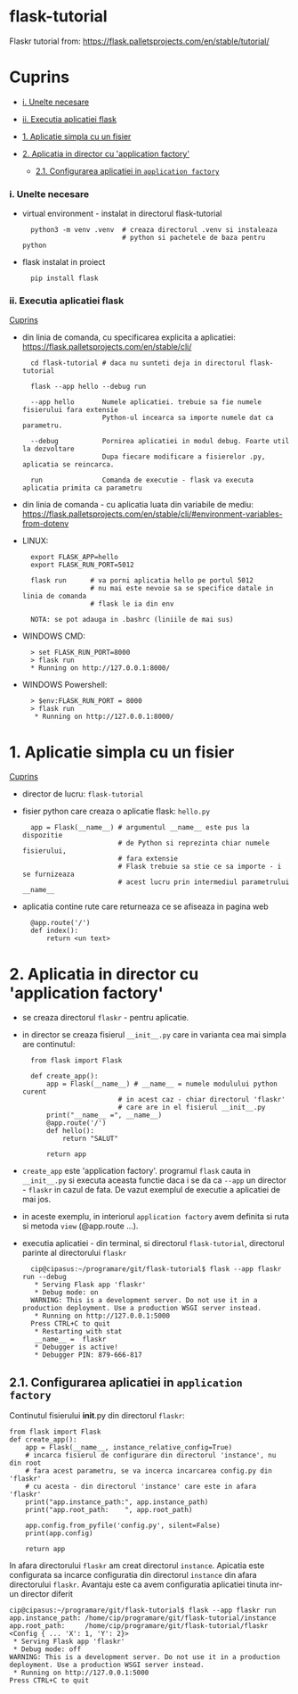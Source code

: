 # flask-tutorial
Flaskr tutorial from: https://flask.palletsprojects.com/en/stable/tutorial/

# Cuprins

- [i. Unelte necesare](#i-unelte-necesare)

- [ii. Executia aplicatiei flask](#ii-executia-aplicatiei-flask)

- [1. Aplicatie simpla cu un fisier](#1-aplicatie-simpla-cu-un-fisier)

- [2. Aplicatia in director cu 'application factory'](#2-aplicatia-in-director-cu-application-factory)
  - [2.1. Configurarea aplicatiei in `application factory`](#21-configurarea-aplicatiei-in-application-factory)

### i. Unelte necesare
- virtual environment - instalat in directorul flask-tutorial

        python3 -m venv .venv  # creaza directorul .venv si instaleaza 
                               # python si pachetele de baza pentru python


- flask instalat in proiect

        pip install flask


### ii. Executia aplicatiei flask
[Cuprins](#cuprins)

- din linia de comanda, cu specificarea explicita a aplicatiei: https://flask.palletsprojects.com/en/stable/cli/

        cd flask-tutorial # daca nu sunteti deja in directorul flask-tutorial
        
        flask --app hello --debug run

        --app hello       Numele aplicatiei. trebuie sa fie numele fisierului fara extensie
                          Python-ul incearca sa importe numele dat ca parametru.

        --debug           Pornirea aplicatiei in modul debug. Foarte util la dezvoltare
                          Dupa fiecare modificare a fisierelor .py, aplicatia se reincarca.

        run               Comanda de executie - flask va executa aplicatia primita ca parametru

- din linia de comanda - cu aplicatia luata din variabile de mediu: https://flask.palletsprojects.com/en/stable/cli/#environment-variables-from-dotenv

- LINUX:

        export FLASK_APP=hello
        export FLASK_RUN_PORT=5012

        flask run      # va porni aplicatia hello pe portul 5012
                       # nu mai este nevoie sa se specifice datale in linia de comanda
                       # flask le ia din env

        NOTA: se pot adauga in .bashrc (liniile de mai sus)

- WINDOWS CMD:
  
        > set FLASK_RUN_PORT=8000
        > flask run
        * Running on http://127.0.0.1:8000/
  
- WINDOWS Powershell:

        > $env:FLASK_RUN_PORT = 8000
        > flask run
         * Running on http://127.0.0.1:8000/

# 1. Aplicatie simpla cu un fisier
[Cuprins](#cuprins)

- director de lucru: `flask-tutorial`
- fisier python care creaza o aplicatie flask: `hello.py`
  
        app = Flask(__name__) # argumentul __name__ este pus la dispozitie 
                              # de Python si reprezinta chiar numele fisierului, 
                              # fara extensie
                              # Flask trebuie sa stie ce sa importe - i se furnizeaza
                              # acest lucru prin intermediul parametrului __name__

- aplicatia contine rute care returneaza ce se afiseaza in pagina web
  
        @app.route('/')
        def index():
            return <un text>

# 2. Aplicatia in director cu 'application factory'

- se creaza directorul `flaskr` - pentru aplicatie.
- in director se creaza fisierul `__init__.py` care in varianta cea mai simpla are continutul:

        from flask import Flask

        def create_app():
            app = Flask(__name__) # __name__ = numele modulului python curent
                              # in acest caz - chiar directorul 'flaskr'
                              # care are in el fisierul __init__.py
            print("__name__ =", __name__) 
            @app.route('/')
            def hello():
                return "SALUT"
        
            return app

- `create_app` este 'application factory'. programul `flask` cauta in `__init__.py` si executa aceasta functie daca i se da ca `--app` un director - `flaskr` in cazul de fata. De vazut exemplul de executie a aplicatiei de mai jos.

- in aceste exemplu, in interiorul `application factory` avem definita si ruta si metoda `view` (@app.route ...).

- executia aplicatiei - din terminal, si directorul `flask-tutorial`, directorul parinte al directorului `flaskr`
  
        cip@cipasus:~/programare/git/flask-tutorial$ flask --app flaskr run --debug
         * Serving Flask app 'flaskr'
         * Debug mode: on
        WARNING: This is a development server. Do not use it in a production deployment. Use a production WSGI server instead.
         * Running on http://127.0.0.1:5000
        Press CTRL+C to quit
         * Restarting with stat
         __name__ =  flaskr
         * Debugger is active!
         * Debugger PIN: 879-666-817

## 2.1. Configurarea aplicatiei in `application factory`


Continutul fisierului __init__.py din directorul `flaskr`:

    from flask import Flask
    def create_app():
        app = Flask(__name__, instance_relative_config=True) 
        # incarca fisierul de configurare din directorul 'instance', nu din root
        # fara acest parametru, se va incerca incarcarea config.py din 'flaskr'
        # cu acesta - din directorul 'instance' care este in afara 'flaskr'
        print("app.instance_path:", app.instance_path)
        print("app.root_path:    ", app.root_path)
    
        app.config.from_pyfile('config.py', silent=False)
        print(app.config)
    
        return app

In afara directorului `flaskr` am creat directorul `instance`. Apicatia este configurata sa incarce configuratia din directorul `instance` din afara directorului `flaskr`. Avantaju este ca avem configuratia aplicatiei tinuta inr-un director diferit

    cip@cipasus:~/programare/git/flask-tutorial$ flask --app flaskr run
    app.instance_path: /home/cip/programare/git/flask-tutorial/instance
    app.root_path:     /home/cip/programare/git/flask-tutorial/flaskr
    <Config { ... 'X': 1, 'Y': 2}>
     * Serving Flask app 'flaskr'
     * Debug mode: off
    WARNING: This is a development server. Do not use it in a production deployment. Use a production WSGI server instead.
     * Running on http://127.0.0.1:5000
    Press CTRL+C to quit

